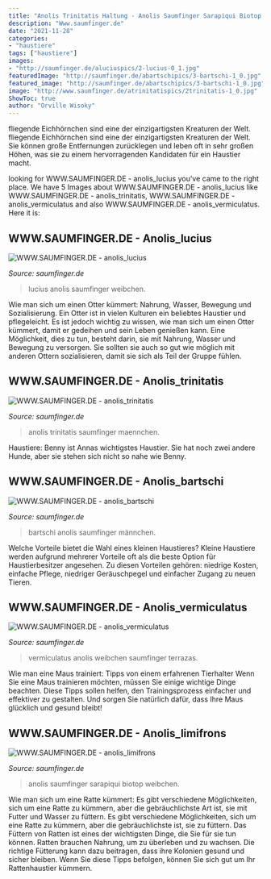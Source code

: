 ```yaml
---
title: "Anolis Trinitatis Haltung - Anolis Saumfinger Sarapiqui Biotop Weibchen"
description: "Www.saumfinger.de"
date: "2021-11-28"
categories:
- "haustiere"
tags: ["haustiere"]
images:
- "http://saumfinger.de/aluciuspics/2-lucius-0_1.jpg"
featuredImage: "http://saumfinger.de/abartschipics/3-bartschi-1_0.jpg"
featured_image: "http://saumfinger.de/abartschipics/3-bartschi-1_0.jpg"
image: "http://www.saumfinger.de/atrinitatispics/2trinitatis-1_0.jpg"
ShowToc: true
author: "Orville Wisoky"
---
```



fliegende Eichhörnchen sind eine der einzigartigsten Kreaturen der Welt.
fliegende Eichhörnchen sind eine der einzigartigsten Kreaturen der Welt. Sie können große Entfernungen zurücklegen und leben oft in sehr großen Höhen, was sie zu einem hervorragenden Kandidaten für ein Haustier macht.

	

		
looking for WWW.SAUMFINGER.DE - anolis_lucius you've came to the right place. We have 5 Images about WWW.SAUMFINGER.DE - anolis_lucius like WWW.SAUMFINGER.DE - anolis_trinitatis, WWW.SAUMFINGER.DE - anolis_vermiculatus and also WWW.SAUMFINGER.DE - anolis_vermiculatus. Here it is:
		
    
## WWW.SAUMFINGER.DE - Anolis_lucius

<img loading=lazy src="http://saumfinger.de/aluciuspics/2-lucius-0_1.jpg" onerror="this.onerror=null;this.src='https://tse2.mm.bing.net/th?id=OIP.rFqhT0C23ph_8m2ZAUENVwHaHh&amp;pid=15.1';" alt="WWW.SAUMFINGER.DE - anolis_lucius">

_Source: saumfinger.de_

>lucius anolis saumfinger weibchen. 

	

Wie man sich um einen Otter kümmert: Nahrung, Wasser, Bewegung und Sozialisierung.
Ein Otter ist in vielen Kulturen ein beliebtes Haustier und pflegeleicht. Es ist jedoch wichtig zu wissen, wie man sich um einen Otter kümmert, damit er gedeihen und sein Leben genießen kann. Eine Möglichkeit, dies zu tun, besteht darin, sie mit Nahrung, Wasser und Bewegung zu versorgen. Sie sollten sie auch so gut wie möglich mit anderen Ottern sozialisieren, damit sie sich als Teil der Gruppe fühlen.

    
## WWW.SAUMFINGER.DE - Anolis_trinitatis

<img loading=lazy src="http://www.saumfinger.de/atrinitatispics/2trinitatis-1_0.jpg" onerror="this.onerror=null;this.src='https://tse2.mm.bing.net/th?id=OIP.Bf8vfx1MIu8xqJPKQ3CwYwHaFj&amp;pid=15.1';" alt="WWW.SAUMFINGER.DE - anolis_trinitatis">

_Source: saumfinger.de_

>anolis trinitatis saumfinger maennchen. 

	

Haustiere: Benny ist Annas wichtigstes Haustier. Sie hat noch zwei andere Hunde, aber sie stehen sich nicht so nahe wie Benny.

    
## WWW.SAUMFINGER.DE - Anolis_bartschi

<img loading=lazy src="http://saumfinger.de/abartschipics/3-bartschi-1_0.jpg" onerror="this.onerror=null;this.src='https://tse4.mm.bing.net/th?id=OIP.hSUyzv3vdg4Tp9BfiVkHDwHaFj&amp;pid=15.1';" alt="WWW.SAUMFINGER.DE - anolis_bartschi">

_Source: saumfinger.de_

>bartschi anolis saumfinger männchen. 

	

Welche Vorteile bietet die Wahl eines kleinen Haustieres?
Kleine Haustiere werden aufgrund mehrerer Vorteile oft als die beste Option für Haustierbesitzer angesehen. Zu diesen Vorteilen gehören: niedrige Kosten, einfache Pflege, niedriger Geräuschpegel und einfacher Zugang zu neuen Tieren.

    
## WWW.SAUMFINGER.DE - Anolis_vermiculatus

<img loading=lazy src="http://www.saumfinger.de/avermiculatuspics/1-vermiculatus-0_1-thumb.jpg" onerror="this.onerror=null;this.src='https://tse2.mm.bing.net/th?id=OIP.25TT-8jIJohvVPq99hj4JQAAAA&amp;pid=15.1';" alt="WWW.SAUMFINGER.DE - anolis_vermiculatus">

_Source: saumfinger.de_

>vermiculatus anolis weibchen saumfinger terrazas. 

	

Wie man eine Maus trainiert: Tipps von einem erfahrenen Tierhalter
Wenn Sie eine Maus trainieren möchten, müssen Sie einige wichtige Dinge beachten. Diese Tipps sollen helfen, den Trainingsprozess einfacher und effektiver zu gestalten. Und sorgen Sie natürlich dafür, dass Ihre Maus glücklich und gesund bleibt!

    
## WWW.SAUMFINGER.DE - Anolis_limifrons

<img loading=lazy src="http://www.saumfinger.de/alimifronspics/1limifrons-0_1.jpg" onerror="this.onerror=null;this.src='https://tse2.mm.bing.net/th?id=OIP.CXg56puFPI-q52_XliSSUQHaFK&amp;pid=15.1';" alt="WWW.SAUMFINGER.DE - anolis_limifrons">

_Source: saumfinger.de_

>anolis saumfinger sarapiqui biotop weibchen. 

	

Wie man sich um eine Ratte kümmert: Es gibt verschiedene Möglichkeiten, sich um eine Ratte zu kümmern, aber die gebräuchlichste Art ist, sie mit Futter und Wasser zu füttern.
Es gibt verschiedene Möglichkeiten, sich um eine Ratte zu kümmern, aber die gebräuchlichste ist, sie zu füttern. Das Füttern von Ratten ist eines der wichtigsten Dinge, die Sie für sie tun können. Ratten brauchen Nahrung, um zu überleben und zu wachsen. Die richtige Fütterung kann dazu beitragen, dass ihre Kolonien gesund und sicher bleiben. Wenn Sie diese Tipps befolgen, können Sie sich gut um Ihr Rattenhaustier kümmern.

